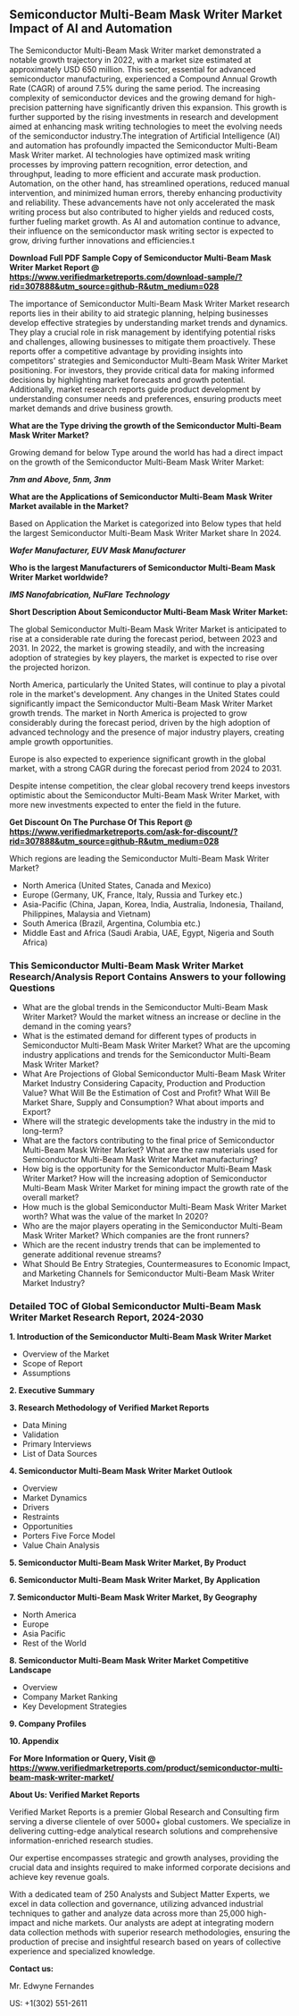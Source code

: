 <h2>Semiconductor Multi-Beam Mask Writer Market Impact of AI and Automation</h2>The Semiconductor Multi-Beam Mask Writer market demonstrated a notable growth trajectory in 2022, with a market size estimated at approximately USD 650 million. This sector, essential for advanced semiconductor manufacturing, experienced a Compound Annual Growth Rate (CAGR) of around 7.5% during the same period. The increasing complexity of semiconductor devices and the growing demand for high-precision patterning have significantly driven this expansion. This growth is further supported by the rising investments in research and development aimed at enhancing mask writing technologies to meet the evolving needs of the semiconductor industry.The integration of Artificial Intelligence (AI) and automation has profoundly impacted the Semiconductor Multi-Beam Mask Writer market. AI technologies have optimized mask writing processes by improving pattern recognition, error detection, and throughput, leading to more efficient and accurate mask production. Automation, on the other hand, has streamlined operations, reduced manual intervention, and minimized human errors, thereby enhancing productivity and reliability. These advancements have not only accelerated the mask writing process but also contributed to higher yields and reduced costs, further fueling market growth. As AI and automation continue to advance, their influence on the semiconductor mask writing sector is expected to grow, driving further innovations and efficiencies.t</p><p id="" class=""><strong>Download Full PDF Sample Copy of Semiconductor Multi-Beam Mask Writer Market Report @ <a href="https://www.verifiedmarketreports.com/download-sample/?rid=307888&utm_source=github-R&utm_medium=028" target="_blank">https://www.verifiedmarketreports.com/download-sample/?rid=307888&utm_source=github-R&utm_medium=028</a></strong></p><p>The importance of&nbsp;Semiconductor Multi-Beam Mask Writer Market research reports lies in their ability to aid strategic planning, helping businesses develop effective strategies by understanding market trends and dynamics. They play a crucial role in risk management by identifying potential risks and challenges, allowing businesses to mitigate them proactively. These reports offer a competitive advantage by providing insights into competitors' strategies and Semiconductor Multi-Beam Mask Writer Market positioning. For investors, they provide critical data for making informed decisions by highlighting market forecasts and growth potential. Additionally, market research reports guide product development by understanding consumer needs and preferences, ensuring products meet market demands and drive business growth.</p><p><strong>What are the&nbsp;Type driving the growth of the Semiconductor Multi-Beam Mask Writer Market?</strong></p><p id="" class="">Growing demand for below Type around the world has had a direct impact on the growth of the Semiconductor Multi-Beam Mask Writer Market:</p><em><strong>7nm and Above, 5nm, 3nm</strong></em></p><strong>What are the&nbsp;Applications&nbsp;of Semiconductor Multi-Beam Mask Writer Market available in the Market?</strong></p><p id="" class="">Based on Application the Market is categorized into Below types that held the largest Semiconductor Multi-Beam Mask Writer Market share In 2024.</p><em><strong>Wafer Manufacturer, EUV Mask Manufacturer</strong></em></p><strong>Who is the largest Manufacturers of Semiconductor Multi-Beam Mask Writer Market worldwide?</strong></p><p><em><strong>IMS Nanofabrication, NuFlare Technology</strong></em></p><p id="" class=""><strong>Short Description About Semiconductor Multi-Beam Mask Writer Market:</strong></p><p>The global Semiconductor Multi-Beam Mask Writer Market is anticipated to rise at a considerable rate during the forecast period, between 2023 and 2031. In 2022, the market is growing steadily, and with the increasing adoption of strategies by key players, the market is expected to rise over the projected horizon.</p><p>North America, particularly the United States, will continue to play a pivotal role in the market's development. Any changes in the United States could significantly impact the Semiconductor Multi-Beam Mask Writer Market growth trends. The market in North America is projected to grow considerably during the forecast period, driven by the high adoption of advanced technology and the presence of major industry players, creating ample growth opportunities.</p><p>Europe is also expected to experience significant growth in the global market, with a strong CAGR during the forecast period from 2024 to 2031.</p><p>Despite intense competition, the clear global recovery trend keeps investors optimistic about the Semiconductor Multi-Beam Mask Writer Market, with more new investments expected to enter the field in the future.</p><p id="" class=""><strong>Get Discount On The Purchase Of This Report @ <a href="https://www.verifiedmarketreports.com/ask-for-discount/?rid=307888&utm_source=github-R&utm_medium=028" target="_blank">https://www.verifiedmarketreports.com/ask-for-discount/?rid=307888&utm_source=github-R&utm_medium=028</a></strong></p>Which regions are leading the Semiconductor Multi-Beam Mask Writer Market?</p><ul><li>North America (United States, Canada and Mexico)</li><li>Europe (Germany, UK, France, Italy, Russia and Turkey etc.)</li><li>Asia-Pacific (China, Japan, Korea, India, Australia, Indonesia, Thailand, Philippines, Malaysia and Vietnam)</li><li>South America (Brazil, Argentina, Columbia etc.)</li><li>Middle East and Africa (Saudi Arabia, UAE, Egypt, Nigeria and South Africa)</li></ul><h3 id="" class="">This Semiconductor Multi-Beam Mask Writer Market Research/Analysis Report Contains Answers to your following Questions</h3><ul><li>What are the global trends in the Semiconductor Multi-Beam Mask Writer Market? Would the market witness an increase or decline in the demand in the coming years?</li><li>What is the estimated demand for different types of products in Semiconductor Multi-Beam Mask Writer Market? What are the upcoming industry applications and trends for the Semiconductor Multi-Beam Mask Writer Market?</li><li>What Are Projections of Global Semiconductor Multi-Beam Mask Writer Market Industry Considering Capacity, Production and Production Value? What Will Be the Estimation of Cost and Profit? What Will Be Market Share, Supply and Consumption? What about imports and Export?</li><li>Where will the strategic developments take the industry in the mid to long-term?</li><li>What are the factors contributing to the final price of Semiconductor Multi-Beam Mask Writer Market? What are the raw materials used for Semiconductor Multi-Beam Mask Writer Market manufacturing?</li><li>How big is the opportunity for the Semiconductor Multi-Beam Mask Writer Market? How will the increasing adoption of Semiconductor Multi-Beam Mask Writer Market for mining impact the growth rate of the overall market?</li><li>How much is the global Semiconductor Multi-Beam Mask Writer Market worth? What was the value of the market In 2020?</li><li>Who are the major players operating in the Semiconductor Multi-Beam Mask Writer Market? Which companies are the front runners?</li><li>Which are the recent industry trends that can be implemented to generate additional revenue streams?</li><li>What Should Be Entry Strategies, Countermeasures to Economic Impact, and Marketing Channels for Semiconductor Multi-Beam Mask Writer Market Industry?</li></ul><h3 id="" class="">Detailed TOC of Global Semiconductor Multi-Beam Mask Writer Market Research Report, 2024-2030</h3><p id="" class=""><strong>1. Introduction of the Semiconductor Multi-Beam Mask Writer Market</strong></p><ul><li>Overview of the Market</li><li>Scope of Report</li><li>Assumptions</li></ul><p id="" class=""><strong>2. Executive Summary</strong></p><p id="" class=""><strong>3. Research Methodology of Verified Market Reports</strong></p><ul><li>Data Mining</li><li>Validation</li><li>Primary Interviews</li><li>List of Data Sources</li></ul><p id="" class=""><strong>4. Semiconductor Multi-Beam Mask Writer Market Outlook</strong></p><ul><li>Overview</li><li>Market Dynamics</li><li>Drivers</li><li>Restraints</li><li>Opportunities</li><li>Porters Five Force Model</li><li>Value Chain Analysis</li></ul><p id="" class=""><strong>5. Semiconductor Multi-Beam Mask Writer Market, By Product</strong></p><p id="" class=""><strong>6. Semiconductor Multi-Beam Mask Writer Market, By Application</strong></p><p id="" class=""><strong>7. Semiconductor Multi-Beam Mask Writer Market, By Geography</strong></p><ul><li>North America</li><li>Europe</li><li>Asia Pacific</li><li>Rest of the World</li></ul><p id="" class=""><strong>8. Semiconductor Multi-Beam Mask Writer Market Competitive Landscape</strong></p><ul><li>Overview</li><li>Company Market Ranking</li><li>Key Development Strategies</li></ul><p id="" class=""><strong>9. Company Profiles</strong></p><p id="" class=""><strong>10. Appendix</strong></p><p id="" class=""><strong>For More Information or Query, Visit @ <a href="https://www.verifiedmarketreports.com/product/semiconductor-multi-beam-mask-writer-market/" target="_blank">https://www.verifiedmarketreports.com/product/semiconductor-multi-beam-mask-writer-market/</a></strong></p><p id="" class=""><strong>About Us: Verified Market Reports</strong></p><p id="" class="">Verified Market Reports is a premier Global Research and Consulting firm serving a diverse clientele of over 5000+ global customers. We specialize in delivering cutting-edge analytical research solutions and comprehensive information-enriched research studies.</p><p id="" class="">Our expertise encompasses strategic and growth analyses, providing the crucial data and insights required to make informed corporate decisions and achieve key revenue goals.</p><p id="" class="">With a dedicated team of 250 Analysts and Subject Matter Experts, we excel in data collection and governance, utilizing advanced industrial techniques to gather and analyze data across more than 25,000 high-impact and niche markets. Our analysts are adept at integrating modern data collection methods with superior research methodologies, ensuring the production of precise and insightful research based on years of collective experience and specialized knowledge.</p><p id="" class=""><strong>Contact us:</strong></p><p id="" class="">Mr. Edwyne Fernandes</p><p id="" class="">US: +1(302) 551-2611</p>